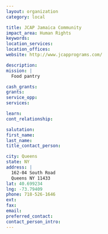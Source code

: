 ```yaml
---
layout: organization
category: local

title: JCAP Jamaica Community
impact_area: Human Rights
keywords: 
location_services: 
location_offices: 
website: http://www.jcapprograms.com/

description: 
mission: |
  Food pantry

cash_grants: 
grants: 
service_opp: 
services: 

learn: 
cont_relationship: 

salutation: 
first_name: 
last_name: 
title_contact_person: 

city: Queens
state: NY
address: |
  162-04 South Road    
  Queens NY 11433
lat: 40.699234
lng: -73.79409
phone: 718-526-1646
ext: 
fax: 
email: 
preferred_contact: 
contact_person_intro: 
---
```

